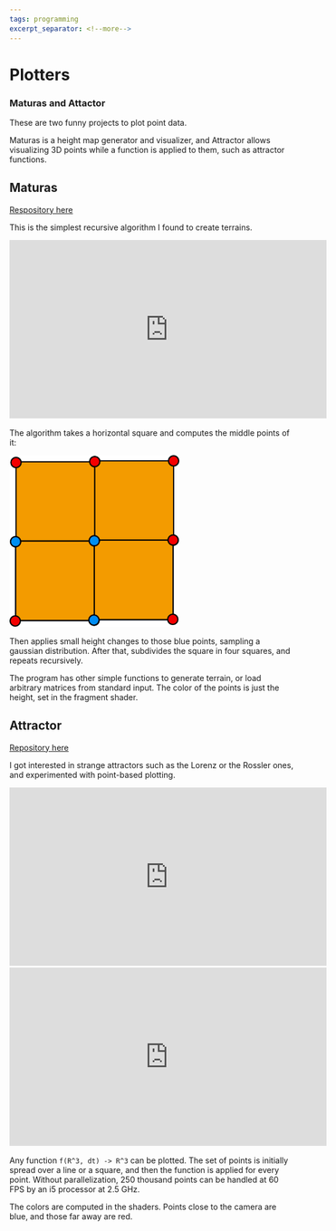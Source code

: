 ```yaml
---
tags: programming
excerpt_separator: <!--more-->
---
```


# Plotters
### Maturas and Attactor

These are two funny projects to plot point data.

Maturas is a height map generator and visualizer, and Attractor allows
visualizing 3D points while a function is applied to them, such as attractor
functions.

## Maturas

[Respository here](https://bitbucket.org/jmmut/maturas)

This is the simplest recursive algorithm I found to create terrains.

<iframe
width="560" height="315"
src="https://www.youtube-nocookie.com/embed/Fa2lVVbT5yY?rel=0"
frameborder="0" webkitallowfullscreen mozallowfullscreen allowfullscreen
allow="autoplay; encrypted-media"
class="lazyload">
</iframe>

The algorithm takes a horizontal square and computes the middle points of it:

<img src="/assets/maturas_terrain.svg" alt="unable to load image" width="300"/>

Then applies small height changes to those blue points, sampling a gaussian
distribution. After that, subdivides the square in four squares, and repeats
recursively.

The program has other simple functions to generate terrain, or load
arbitrary matrices from standard input. The color of the points is just the
height, set in the fragment shader.


## Attractor

[Repository here](https://bitbucket.org/jmmut/atractor)

I got interested in strange attractors such as the Lorenz or the Rossler ones,
and experimented with point-based plotting.

<iframe
width="560" height="315"
src="https://www.youtube-nocookie.com/embed/u2YsLa9SUlI?rel=0"
frameborder="0" webkitallowfullscreen mozallowfullscreen allowfullscreen
allow="autoplay; encrypted-media"
class="lazyload">
</iframe>

<iframe
width="560" height="315"
src="https://www.youtube-nocookie.com/embed/s_7yGj6cVd0?rel=0"
frameborder="0" webkitallowfullscreen mozallowfullscreen allowfullscreen
allow="autoplay; encrypted-media"
class="lazyload">
</iframe>

Any function `f(R^3, dt) -> R^3` can be plotted. The set of points is initially
spread over a line or a square, and then the function is applied for every
point. Without parallelization, 250 thousand points can be handled at 60 FPS by
an i5 processor at 2.5 GHz.

The colors are computed in the shaders. Points close to the camera are blue, and
those far away are red.


<!--more-->
